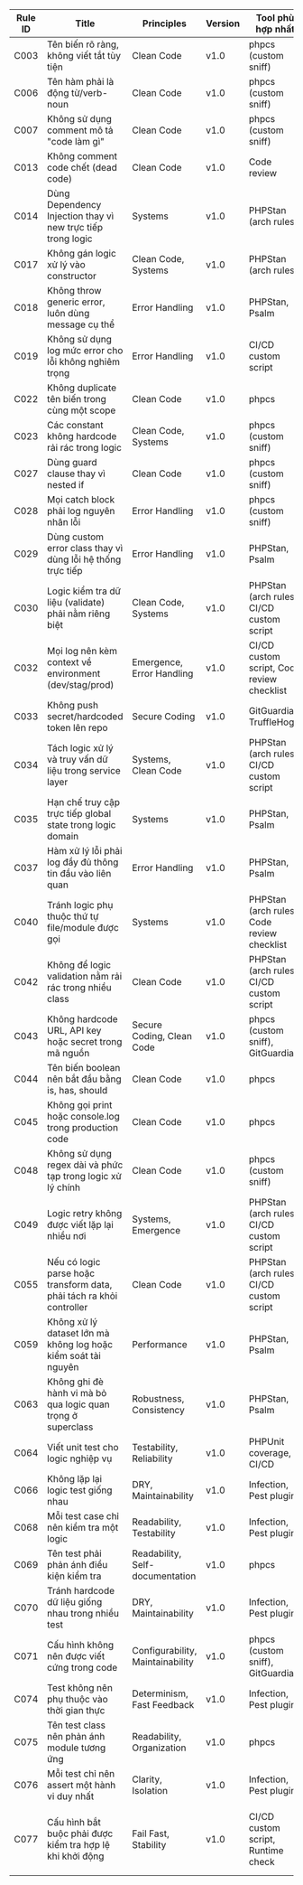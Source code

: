 | Rule ID | Title                                                                | Principles                       | Version | Tool phù hợp nhất                           | Tool capability                        |                                                                                                                     |
| ------- | -------------------------------------------------------------------- | -------------------------------- | ------- | ------------------------------------------- | -------------------------------------- | ------------------------------------------------------------------------------------------------------------------- |
| C003    | Tên biến rõ ràng, không viết tắt tùy tiện                            | Clean Code                       | v1.0    | phpcs (custom sniff)                        | Naming convention                      |                                                                                                                     |
| C006    | Tên hàm phải là động từ/verb-noun                                    | Clean Code                       | v1.0    | phpcs (custom sniff)                        | Naming convention                      |                                                                                                                     |
| C007    | Không sử dụng comment mô tả "code làm gì"                            | Clean Code                       | v1.0    | phpcs (custom sniff)                        | Comment analysis                       |                                                                                                                     |
| C013    | Không comment code chết (dead code)                                  | Clean Code                       | v1.0    | Code review                                 | Manual inspection                      |                                                                                                                     |
| C014    | Dùng Dependency Injection thay vì new trực tiếp trong logic          | Systems                          | v1.0    | PHPStan (arch rules)                        | Architectural violation check          |                                                                                                                     |
| C017    | Không gán logic xử lý vào constructor                                | Clean Code, Systems              | v1.0    | PHPStan (arch rules)                        | Architectural violation check          |                                                                                                                     |
| C018    | Không throw generic error, luôn dùng message cụ thể                  | Error Handling                   | v1.0    | PHPStan, Psalm                              | Type check, flow analysis              |                                                                                                                     |
| C019    | Không sử dụng log mức error cho lỗi không nghiêm trọng               | Error Handling                   | v1.0    | CI/CD custom script                         | Log level analysis                     |                                                                                                                     |
| C022    | Không duplicate tên biến trong cùng một scope                        | Clean Code                       | v1.0    | phpcs                                       | Variable naming                        |                                                                                                                     |
| C023    | Các constant không hardcode rải rác trong logic                      | Clean Code, Systems              | v1.0    | phpcs (custom sniff)                        | Constant usage analysis                |                                                                                                                     |
| C027    | Dùng guard clause thay vì nested if                                  | Clean Code                       | v1.0    | phpcs (custom sniff)                        | Control structure analysis             |                                                                                                                     |
| C028    | Mọi catch block phải log nguyên nhân lỗi                             | Error Handling                   | v1.0    | phpcs (custom sniff)                        | Catch block analysis                   |                                                                                                                     |
| C029    | Dùng custom error class thay vì dùng lỗi hệ thống trực tiếp          | Error Handling                   | v1.0    | PHPStan, Psalm                              | Type check, flow analysis              |                                                                                                                     |
| C030    | Logic kiểm tra dữ liệu (validate) phải nằm riêng biệt                | Clean Code, Systems              | v1.0    | PHPStan (arch rules), CI/CD custom script   | Architectural violation check          |                                                                                                                     |
| C032    | Mọi log nên kèm context về environment (dev/stag/prod)               | Emergence, Error Handling        | v1.0    | CI/CD custom script, Code review checklist  | Business rule check                    |                                                                                                                     |
| C033    | Không push secret/hardcoded token lên repo                           | Secure Coding                    | v1.0    | GitGuardian, TruffleHog                     | Secret/token scan                      |                                                                                                                     |
| C034    | Tách logic xử lý và truy vấn dữ liệu trong service layer             | Systems, Clean Code              | v1.0    | PHPStan (arch rules), CI/CD custom script   | Architectural violation check          |                                                                                                                     |
| C035    | Hạn chế truy cập trực tiếp global state trong logic domain           | Systems                          | v1.0    | PHPStan, Psalm                              | Type check, flow analysis              |                                                                                                                     |
| C037    | Hàm xử lý lỗi phải log đầy đủ thông tin đầu vào liên quan            | Error Handling                   | v1.0    | PHPStan, Psalm                              | Flow and usage analysis                |                                                                                                                     |
| C040    | Tránh logic phụ thuộc thứ tự file/module được gọi                    | Systems                          | v1.0    | PHPStan (arch rules), Code review checklist | Architectural dependency check         |                                                                                                                     |
| C042    | Không để logic validation nằm rải rác trong nhiều class              | Clean Code                       | v1.0    | PHPStan (arch rules), CI/CD custom script   | Architectural violation check          |                                                                                                                     |
| C043    | Không hardcode URL, API key hoặc secret trong mã nguồn               | Secure Coding, Clean Code        | v1.0    | phpcs (custom sniff), GitGuardian           | Banned string pattern + Secret scanner |                                                                                                                     |
| C044    | Tên biến boolean nên bắt đầu bằng is, has, should                    | Clean Code                       | v1.0    | phpcs                                       | Naming convention                      |                                                                                                                     |
| C045    | Không gọi print hoặc console.log trong production code               | Clean Code                       | v1.0    | phpcs                                       | Banned functions                       |                                                                                                                     |
| C048    | Không sử dụng regex dài và phức tạp trong logic xử lý chính          | Clean Code                       | v1.0    | phpcs (custom sniff)                        | Regex complexity analysis              |                                                                                                                     |
| C049    | Logic retry không được viết lặp lại nhiều nơi                        | Systems, Emergence               | v1.0    | PHPStan (arch rules), CI/CD custom script   | Architectural violation check          |                                                                                                                     |
| C055    | Nếu có logic parse hoặc transform data, phải tách ra khỏi controller | Clean Code                       | v1.0    | PHPStan (arch rules), CI/CD custom script   | Architectural violation check          |                                                                                                                     |
| C059    | Không xử lý dataset lớn mà không log hoặc kiểm soát tài nguyên       | Performance                      | v1.0    | PHPStan, Psalm                              | Usage/resource flow check              |                                                                                                                     |
| C063    | Không ghi đè hành vi mà bỏ qua logic quan trọng ở superclass         | Robustness, Consistency          | v1.0    | PHPStan, Psalm                              | Inheritance/static override check      |                                                                                                                     |
| C064    | Viết unit test cho logic nghiệp vụ                                   | Testability, Reliability         | v1.0    | PHPUnit coverage, CI/CD                     | Test coverage                          |                                                                                                                     |
| C066    | Không lặp lại logic test giống nhau                                  | DRY, Maintainability             | v1.0    | Infection, Pest plugin                      | Test duplication detection             |                                                                                                                     |
| C068    | Mỗi test case chỉ nên kiểm tra một logic                             | Readability, Testability         | v1.0    | Infection, Pest plugin                      | Test isolation/static analysis         |                                                                                                                     |
| C069    | Tên test phải phản ánh điều kiện kiểm tra                            | Readability, Self-documentation  | v1.0    | phpcs                                       | Naming convention                      |                                                                                                                     |
| C070    | Tránh hardcode dữ liệu giống nhau trong nhiều test                   | DRY, Maintainability             | v1.0    | Infection, Pest plugin                      | Test duplication detection             |                                                                                                                     |
| C071    | Cấu hình không nên được viết cứng trong code                         | Configurability, Maintainability | v1.0    | phpcs (custom sniff), GitGuardian           | Hardcoded config pattern               |                                                                                                                     |
| C074    | Test không nên phụ thuộc vào thời gian thực                          | Determinism, Fast Feedback       | v1.0    | Infection, Pest plugin                      | Test time dependency detection         |                                                                                                                     |
| C075    | Tên test class nên phản ánh module tương ứng                         | Readability, Organization        | v1.0    | phpcs                                       | Naming convention                      |                                                                                                                     |
| C076    | Mỗi test chỉ nên assert một hành vi duy nhất                         | Clarity, Isolation               | v1.0    | Infection, Pest plugin                      | Test assertion count detection         |                                                                                                                     |
| C077    | Cấu hình bắt buộc phải được kiểm tra hợp lệ khi khởi động            | Fail Fast, Stability             | v1.0    | CI/CD custom script, Runtime check          | Config validation check                | ([PEAR][1], [GitHub][2], [Home][3], [tomasvotruba.com][4], [PEAR][5], [DEV Community][6], [GitHub][7], [GitHub][8]) |

[1]: https://pear.php.net/reference/PHP_CodeSniffer-2.7.1/PHP_CodeSniffer/PHP_CodeSniffer.html?utm_source=chatgpt.com "Docs For Class PHP_CodeSniffer"
[2]: https://github.com/squizlabs/PHP_CodeSniffer/wiki/Customisable-Sniff-Properties?utm_source=chatgpt.com "Customisable Sniff Properties · squizlabs/PHP_CodeSniffer Wiki"
[3]: https://matthewdaly.co.uk/blog/2019/01/13/writing-a-custom-sniff-for-php-codesniffer/?utm_source=chatgpt.com "Writing a custom sniff for PHP CodeSniffer | Matthew Daly"
[4]: https://tomasvotruba.com/blog/2017/07/17/how-to-write-custom-sniff-for-code-sniffer-3?utm_source=chatgpt.com "How to Write Custom Sniff for Code Sniffer 3+ | Tomas Votruba"
[5]: https://pear.php.net/package/PHP_CodeSniffer/download/All?utm_source=chatgpt.com "PHP_CodeSniffer - PEAR - PHP Extension and Application Repository"
[6]: https://dev.to/michi/tips-on-naming-boolean-variables-cleaner-code-35ig?utm_source=chatgpt.com "Tips on naming boolean variables - Cleaner Code - DEV Community"
[7]: https://github.com/squizlabs/PHP_CodeSniffer/wiki/Advanced-Usage?utm_source=chatgpt.com "Advanced Usage · squizlabs/PHP_CodeSniffer Wiki - GitHub"
[8]: https://github.com/squizlabs/PHP_CodeSniffer/issues/263?utm_source=chatgpt.com "How to supply a list of forbidden functions (Generic.PHP ... - GitHub"

